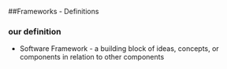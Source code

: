 ##Frameworks - Definitions

### our definition

* Software Framework - a building block of ideas, concepts, or components in 
relation to other components